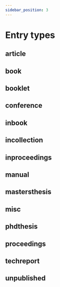 ```yaml
---
sidebar_position: 3
---
```


# Entry types

## article

## book

## booklet

## conference

## inbook

## incollection

## inproceedings

## manual

## mastersthesis

## misc

## phdthesis

## proceedings

## techreport

## unpublished
